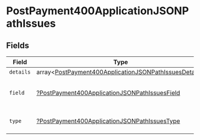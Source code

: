 # PostPayment400ApplicationJSONPathIssues


## Fields

| Field                                                                                                                              | Type                                                                                                                               | Required                                                                                                                           | Description                                                                                                                        | Example                                                                                                                            |
| ---------------------------------------------------------------------------------------------------------------------------------- | ---------------------------------------------------------------------------------------------------------------------------------- | ---------------------------------------------------------------------------------------------------------------------------------- | ---------------------------------------------------------------------------------------------------------------------------------- | ---------------------------------------------------------------------------------------------------------------------------------- |
| `details`                                                                                                                          | array<[PostPayment400ApplicationJSONPathIssuesDetails](../../models/operations/PostPayment400ApplicationJSONPathIssuesDetails.md)> | :heavy_minus_sign:                                                                                                                 | N/A                                                                                                                                |                                                                                                                                    |
| `field`                                                                                                                            | [?PostPayment400ApplicationJSONPathIssuesField](../../models/operations/PostPayment400ApplicationJSONPathIssuesField.md)           | :heavy_minus_sign:                                                                                                                 | It shows which field is/are missing.                                                                                               | reference.referenceNo                                                                                                              |
| `type`                                                                                                                             | [?PostPayment400ApplicationJSONPathIssuesType](../../models/operations/PostPayment400ApplicationJSONPathIssuesType.md)             | :heavy_minus_sign:                                                                                                                 | It shows what is expecting.                                                                                                        | tooSmall                                                                                                                           |